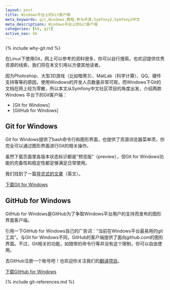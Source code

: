 ```yaml
---
layout: post
title: Windows平台上的Git客户端
meta_keywords: git,Windows,教程,参与开源,Symfony2,Symfony2中文
meta_descriptions: Windows平台上的Git客户端
categories: [kb, git]
active_nav: kb
---
```


{% include why-git.md %}

在Linux下使用Git，网上可以参考的资料很多，你可以自行搜索。也欢迎提供优秀资源的线索，我们将在本文引用以方便其他读者。

因为Photoshop、大型3D游戏（比如暗黑3）、MatLab（科学计算）、QQ、硬件支持等等的原因，使用Windows的开发人员数量非常可观，而Windows下Git的文档在网上较为零散，所以本文从Symfony中文社区项目的角度出发，介绍两款Windows
平台下的Git客户端：

* [Git for Windows]
* [GitHub for Windows]

Git for Windows
---------------

Git for Windows提供了bash命令行和图形界面，也提供了资源浏览器菜单项，你完全可以通过图形界面进行Git的相关操作。

虽然下载页面里各版本状态标识都是“预览版”（preview），但Git for Windows功能的完备性和稳定性都足够满足日常使用。

我们找到了一篇[导览式的文章](http://nathanj.github.com/gitguide/tour.html)（英文）。

<p><a class="btn btn-primary" href="https://code.google.com/p/msysgit/downloads/list" target="_blank">下载Git for Windows</a></p>

GitHub for Windows
------------------

GitHub for Windows是GitHub为了争取Windows平台用户的支持而发布的图形界面客户端。

引用一下GitHub for Windows自己的广告词：“当前在Windows平台最易用的git工具”。与Git for Windows不同，GitHub的客户端提供了面向github.com的图形界面。不过，Git相关的功能，如随带的命令行等并没有这个限制，你可以自由使用。

去GitHub注册一个账号吧！也欢迎你关注我们的<a href="https://github.com/modi/symfony-docs-chs" target="_blank">翻译项目</a>。

<p><a class="btn btn-primary" href="http://windows.github.com/" target="_blank">下载GitHub for Windows</a></p> 

{% include git-references.md %}

